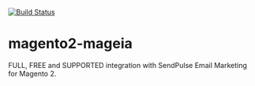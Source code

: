 [![Build Status](https://travis-ci.org/sendpulse/magento2-mageia.svg?branch=master)](https://travis-ci.org/sendpulse/magento2-mageia)
# magento2-mageia
FULL, FREE and SUPPORTED integration with SendPulse Email Marketing for Magento 2.
